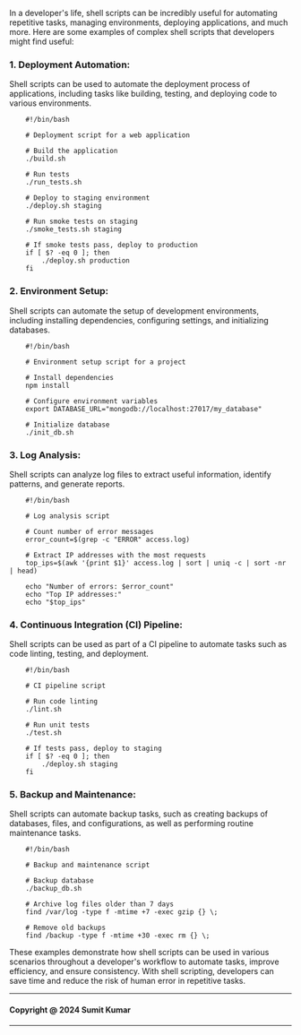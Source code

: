 In a developer's life, shell scripts can be incredibly useful for automating repetitive tasks, managing environments, deploying applications, and much more. Here are some examples of complex shell scripts that developers might find useful:

### 1. Deployment Automation:

Shell scripts can be used to automate the deployment process of applications, including tasks like building, testing, and deploying code to various environments.


        #!/bin/bash

        # Deployment script for a web application

        # Build the application
        ./build.sh

        # Run tests
        ./run_tests.sh

        # Deploy to staging environment
        ./deploy.sh staging

        # Run smoke tests on staging
        ./smoke_tests.sh staging

        # If smoke tests pass, deploy to production
        if [ $? -eq 0 ]; then
            ./deploy.sh production
        fi

### 2. Environment Setup:

Shell scripts can automate the setup of development environments, including installing dependencies, configuring settings, and initializing databases.

        #!/bin/bash

        # Environment setup script for a project

        # Install dependencies
        npm install

        # Configure environment variables
        export DATABASE_URL="mongodb://localhost:27017/my_database"

        # Initialize database
        ./init_db.sh

### 3. Log Analysis:

Shell scripts can analyze log files to extract useful information, identify patterns, and generate reports.

        #!/bin/bash

        # Log analysis script

        # Count number of error messages
        error_count=$(grep -c "ERROR" access.log)

        # Extract IP addresses with the most requests
        top_ips=$(awk '{print $1}' access.log | sort | uniq -c | sort -nr | head)

        echo "Number of errors: $error_count"
        echo "Top IP addresses:"
        echo "$top_ips"

### 4. Continuous Integration (CI) Pipeline:

Shell scripts can be used as part of a CI pipeline to automate tasks such as code linting, testing, and deployment.

        #!/bin/bash

        # CI pipeline script

        # Run code linting
        ./lint.sh

        # Run unit tests
        ./test.sh

        # If tests pass, deploy to staging
        if [ $? -eq 0 ]; then
            ./deploy.sh staging
        fi

### 5. Backup and Maintenance:

Shell scripts can automate backup tasks, such as creating backups of databases, files, and configurations, as well as performing routine maintenance tasks.

        #!/bin/bash

        # Backup and maintenance script

        # Backup database
        ./backup_db.sh

        # Archive log files older than 7 days
        find /var/log -type f -mtime +7 -exec gzip {} \;

        # Remove old backups
        find /backup -type f -mtime +30 -exec rm {} \;

These examples demonstrate how shell scripts can be used in various scenarios throughout a developer's workflow to automate tasks, improve efficiency, and ensure consistency. With shell scripting, developers can save time and reduce the risk of human error in repetitive tasks.

---
#### Copyright @ 2024 Sumit Kumar
---